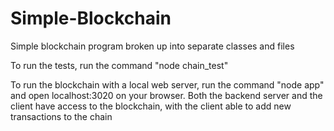 # Simple-Blockchain

Simple blockchain program broken up into separate classes and files

To run the tests, run the command "node chain_test"

To run the blockchain with a local web server, run the command "node app"
and open localhost:3020 on your browser. Both the backend server and the
client have access to the blockchain, with the client able to add new 
transactions to the chain